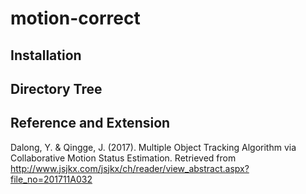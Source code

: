 # motion-correct

## Installation

## Directory Tree

## Reference and Extension
Dalong, Y. & Qingge, J. (2017). Multiple Object Tracking Algorithm via Collaborative Motion Status Estimation. Retrieved from http://www.jsjkx.com/jsjkx/ch/reader/view_abstract.aspx?file_no=201711A032
